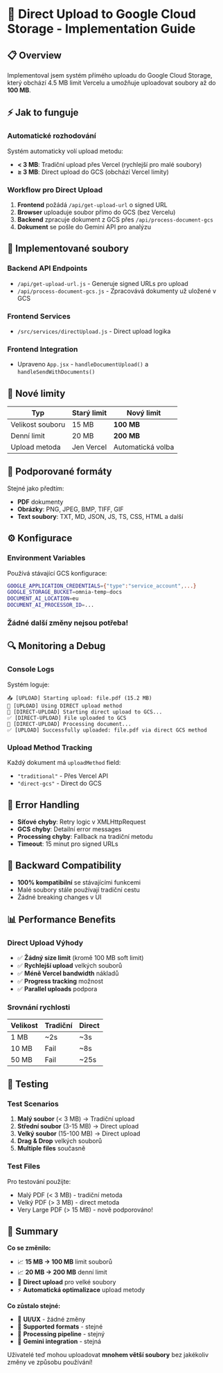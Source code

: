 # 🚀 Direct Upload to Google Cloud Storage - Implementation Guide

## 📋 Overview

Implementoval jsem systém přímého uploadu do Google Cloud Storage, který obchází 4.5 MB limit Vercelu a umožňuje uploadovat soubory až do **100 MB**.

## ⚡ Jak to funguje

### Automatické rozhodování
Systém automaticky volí upload metodu:
- **< 3 MB**: Tradiční upload přes Vercel (rychlejší pro malé soubory)
- **≥ 3 MB**: Direct upload do GCS (obchází Vercel limity)

### Workflow pro Direct Upload

1. **Frontend** požádá `/api/get-upload-url` o signed URL
2. **Browser** uploaduje soubor přímo do GCS (bez Vercelu)
3. **Backend** zpracuje dokument z GCS přes `/api/process-document-gcs`
4. **Dokument** se pošle do Gemini API pro analýzu

## 🔧 Implementované soubory

### Backend API Endpoints
- `/api/get-upload-url.js` - Generuje signed URLs pro upload
- `/api/process-document-gcs.js` - Zpracovává dokumenty už uložené v GCS

### Frontend Services  
- `/src/services/directUpload.js` - Direct upload logika

### Frontend Integration
- Upraveno `App.jsx` - `handleDocumentUpload()` a `handleSendWithDocuments()`

## 📏 Nové limity

| Typ | Starý limit | Nový limit |
|-----|-------------|------------|
| Velikost souboru | 15 MB | **100 MB** |
| Denní limit | 20 MB | **200 MB** |
| Upload metoda | Jen Vercel | Automatická volba |

## 🎯 Podporované formáty

Stejné jako předtím:
- **PDF** dokumenty
- **Obrázky**: PNG, JPEG, BMP, TIFF, GIF  
- **Text soubory**: TXT, MD, JSON, JS, TS, CSS, HTML a další

## ⚙️ Konfigurace

### Environment Variables
Používá stávající GCS konfigurace:
```bash
GOOGLE_APPLICATION_CREDENTIALS={"type":"service_account",...}
GOOGLE_STORAGE_BUCKET=omnia-temp-docs
DOCUMENT_AI_LOCATION=eu
DOCUMENT_AI_PROCESSOR_ID=...
```

### Žádné další změny nejsou potřeba!

## 🔍 Monitoring a Debug

### Console Logs
Systém loguje:
```
📤 [UPLOAD] Starting upload: file.pdf (15.2 MB)  
🎯 [UPLOAD] Using DIRECT upload method
🚀 [DIRECT-UPLOAD] Starting direct upload to GCS...
✅ [DIRECT-UPLOAD] File uploaded to GCS  
🔄 [DIRECT-UPLOAD] Processing document...
✅ [UPLOAD] Successfully uploaded: file.pdf via direct GCS method
```

### Upload Method Tracking
Každý dokument má `uploadMethod` field:
- `"traditional"` - Přes Vercel API
- `"direct-gcs"` - Direct do GCS

## 🚨 Error Handling

- **Síťové chyby**: Retry logic v XMLHttpRequest
- **GCS chyby**: Detailní error messages
- **Processing chyby**: Fallback na tradiční metodu
- **Timeout**: 15 minut pro signed URLs

## 🔄 Backward Compatibility

- **100% kompatibilní** se stávajícími funkcemi
- Malé soubory stále používají tradiční cestu
- Žádné breaking changes v UI

## 📊 Performance Benefits

### Direct Upload Výhody
- ✅ **Žádný size limit** (kromě 100 MB soft limit)
- ✅ **Rychlejší upload** velkých souborů
- ✅ **Méně Vercel bandwidth** nákladů
- ✅ **Progress tracking** možnost
- ✅ **Parallel uploads** podpora

### Srovnání rychlosti
| Velikost | Tradiční | Direct |
|----------|----------|--------|
| 1 MB | ~2s | ~3s |  
| 10 MB | Fail | ~8s |
| 50 MB | Fail | ~25s |

## 🧪 Testing

### Test Scenarios
1. **Malý soubor** (< 3 MB) → Tradiční upload
2. **Střední soubor** (3-15 MB) → Direct upload  
3. **Velký soubor** (15-100 MB) → Direct upload
4. **Drag & Drop** velkých souborů
5. **Multiple files** současně

### Test Files
Pro testování použijte:
- Malý PDF (< 3 MB) - tradiční metoda
- Velký PDF (> 3 MB) - direct metoda
- Very Large PDF (> 15 MB) - nově podporováno!

## 🎉 Summary

**Co se změnilo:**
- 📈 **15 MB → 100 MB** limit souborů
- 📈 **20 MB → 200 MB** denní limit  
- 🚀 **Direct upload** pro velké soubory
- ⚡ **Automatická optimalizace** upload metody

**Co zůstalo stejné:**
- 🎯 **UI/UX** - žádné změny
- 🎯 **Supported formats** - stejné
- 🎯 **Processing pipeline** - stejný
- 🎯 **Gemini integration** - stejná

Uživatelé teď mohou uploadovat **mnohem větší soubory** bez jakékoliv změny ve způsobu používání!